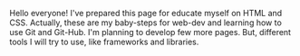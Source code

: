 Hello everyone! 
I've prepared this page for educate myself on HTML and CSS.
Actually, these are my baby-steps for web-dev and learning how to use Git and Git-Hub.
I'm planning to develop few more pages. But, different tools I will try to use, like frameworks and libraries.
